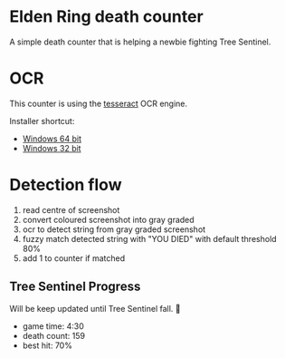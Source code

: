 # Elden Ring death counter
A simple death counter that is helping a newbie fighting Tree Sentinel.

# OCR
This counter is using the [tesseract](https://github.com/tesseract-ocr/tesseract) OCR engine.

Installer shortcut:
- [Windows 64 bit](https://digi.bib.uni-mannheim.de/tesseract/tesseract-ocr-w64-setup-v5.0.1.20220118.exe)
- [Windows 32 bit](https://digi.bib.uni-mannheim.de/tesseract/tesseract-ocr-w32-setup-v5.0.1.20220118.exe)

# Detection flow
1. read centre of screenshot
2. convert coloured screenshot into gray graded
3. ocr to detect string from gray graded screenshot
4. fuzzy match detected string with "YOU DIED" with default threshold 80%
5. add 1 to counter if matched

## Tree Sentinel Progress
Will be keep updated until Tree Sentinel fall. 🥲
- game time: 4:30
- death count: 159
- best hit: 70%
